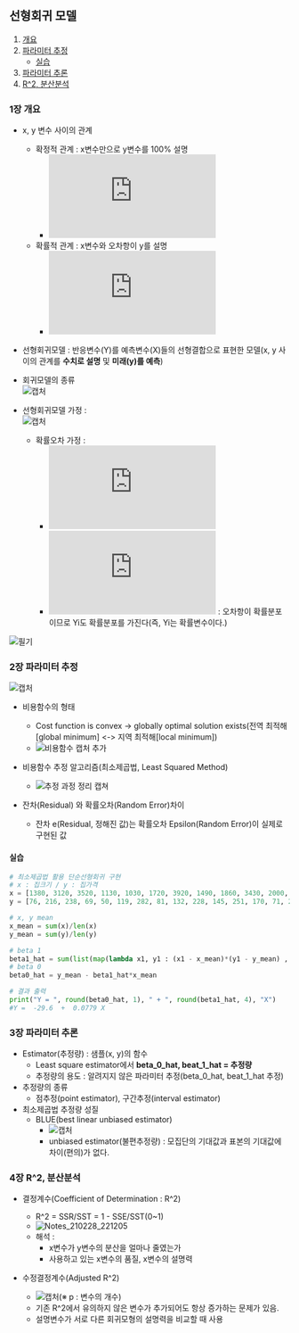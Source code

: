 ## 선형회귀 모델
1. [개요](#1장-개요)   
2. [파라미터 추정](#2장-파라미터-추정)   
    - [실습](#실습)   
3. [파라미터 추론](#3장-파라미터-추론)   
4. [R^2, 분산분석](#4장-R^2,-분산분석)   

### 1장 개요
- x, y 변수 사이의 관계
    - 확정적 관계 : x변수만으로 y변수를 100% 설명
        - ![수식](https://latex.codecogs.com/gif.latex?Y%20%3D%20f%28x%29)
    - 확률적 관계 : x변수와 오차항이 y를 설명
        - ![수식](https://latex.codecogs.com/gif.latex?Y%20%3D%20f%28x%29%20&plus;%20%5Cvarepsilon)

- 선형회귀모델 : 반응변수(Y)를 예측변수(X)들의 선형결합으로 표현한 모델(x, y 사이의 관계를 **수치로 설명** 및 **미래(y)를 예측**)
- 회귀모델의 종류   
![캡처](https://user-images.githubusercontent.com/43491168/109406634-089a2900-79be-11eb-992e-686440967551.PNG)

- 선형회귀모델 가정 :    
![캡처](https://user-images.githubusercontent.com/43491168/109406817-6aa75e00-79bf-11eb-8e82-7f8109e3e49d.PNG)
    - 확률오차 가정 : 
        - ![수식](https://latex.codecogs.com/gif.latex?%5Cvarepsilon_%7Bi%7D%20%5Csim%20N%28o%2C%20%5Csigma%20%5E%7B2%7D%29%2C%20i%20%3D%201%2C2%2C...%2Cn) 
        - ![수식](https://latex.codecogs.com/gif.latex?Y_%7Bi%7D%20%3D%20%5Cbeta%20_%7B0%7D%20&plus;%20%5Cbeta%20_%7B1%7Dx_%7Bi%7D%20&plus;%20%5Cvarepsilon) : 오차항이 확률분포 이므로 Yi도 확률분포를 가진다(즉, Yi는 확률변수이다.)
<!--이하 필기 대체-->
![필기](https://user-images.githubusercontent.com/43491168/109407365-8dd40c80-79c3-11eb-8037-538d75883c88.png)

### 2장 파라미터 추정
![캡처](https://user-images.githubusercontent.com/43491168/109409119-3d64ab00-79d3-11eb-83b8-f35fec2292ae.PNG)

- 비용함수의 형태
    - Cost function is convex -> globally optimal solution exists(전역 최적해[global minimum] <-> 지역 최적해[local minimum])
    - ![비용함수 캡처 추가](https://user-images.githubusercontent.com/43491168/109411393-2038d800-79e5-11eb-97e6-26cfec47039a.PNG)

- 비용함수 추정 알고리즘(최소제곱법, Least Squared Method)
    - ![추정 과정 정리 캡쳐](https://user-images.githubusercontent.com/43491168/109411182-90465e80-79e3-11eb-8b89-a258f273cde8.PNG)

- 잔차(Residual) 와 확률오차(Random Error)차이
    - 잔차 e(Residual, 정해진 값)는 확률오차 Epsilon(Random Error)이 실제로 구현된 값

#### 실습

```python
# 최소제곱법 활용 단순선형회귀 구현
# x : 집크기 / y : 집가격
x = [1380, 3120, 3520, 1130, 1030, 1720, 3920, 1490, 1860, 3430, 2000, 3660, 2500, 1220, 1390]
y = [76, 216, 238, 69, 50, 119, 282, 81, 132, 228, 145, 251, 170, 71, 29]

# x, y mean
x_mean = sum(x)/len(x)
y_mean = sum(y)/len(y)

# beta 1
beta1_hat = sum(list(map(lambda x1, y1 : (x1 - x_mean)*(y1 - y_mean) , x, y))) / sum(list(map(lambda x1 : (x1 - x_mean)**2 , x)))
# beta 0
beta0_hat = y_mean - beta1_hat*x_mean

# 결과 출력
print("Y = ", round(beta0_hat, 1), " + ", round(beta1_hat, 4), "X")
#Y =  -29.6  +  0.0779 X
```
### 3장 파라미터 추론
- Estimator(추정량) : 샘플(x, y)의 함수
    - Least square estimator에서 **beta_0_hat, beat_1_hat = 추정량**
    - 추정량의 용도 : 알려지지 않은 파라미터 추정(beta_0_hat, beat_1_hat 추정)
- 추정량의 종류
    - 점추정(point estimator), 구간추정(interval estimator)
- 최소제곱법 추정량 성질
    - BLUE(best linear unbiased estimator)
        - ![캡처](https://user-images.githubusercontent.com/43491168/109418744-45d9d780-7a0d-11eb-84b4-a822af545b4e.PNG)
        - unbiased estimator(불편추정량) : 모집단의 기대값과 표본의 기대값에 차이(편의)가 없다.

### 4장 R^2, 분산분석
- 결정계수(Coefficient of Determination : R^2)
    - R^2 = SSR/SST = 1 - SSE/SST(0~1)
    - ![Notes_210228_221205](https://user-images.githubusercontent.com/43491168/109419716-2db88700-7a12-11eb-9aaa-3fbf6a3647b3.jpg)    
    - 해석 :
        - x변수가 y변수의 분산을 얼마나 줄였는가
        - 사용하고 있는 x변수의 품질, x변수의 설명력

- 수정결정계수(Adjusted R^2)
    - ![캡처](https://user-images.githubusercontent.com/43491168/109419701-14afd600-7a12-11eb-9eb1-8449b108bab3.PNG)(※ p : 변수의 개수)     
    - 기존 R^2에서 유의하지 않은 변수가 추가되어도 항상 증가하는 문제가 있음.
    - 설명변수가 서로 다른 회귀모형의 설명력을 비교할 때 사용




